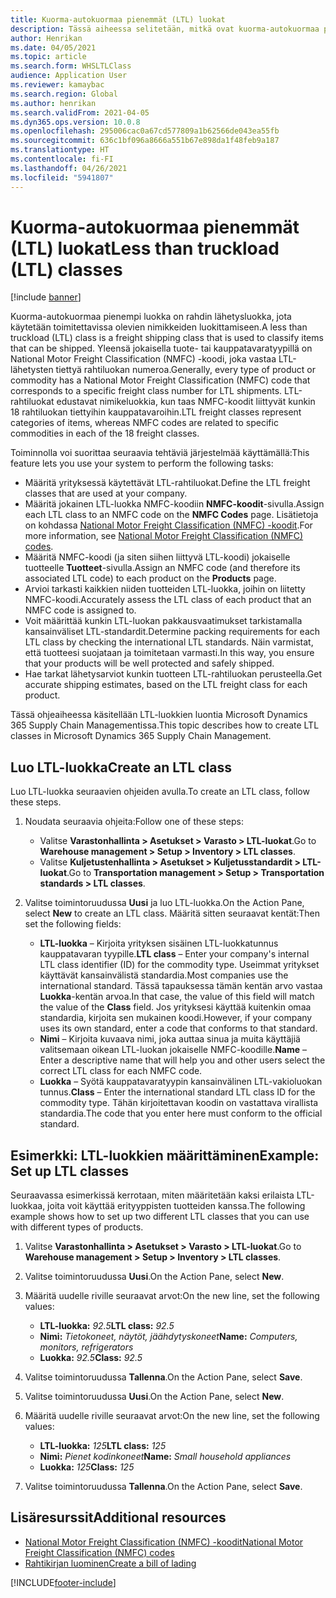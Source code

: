 ```yaml
---
title: Kuorma-autokuormaa pienemmät (LTL) luokat
description: Tässä aiheessa selitetään, mitkä ovat kuorma-autokuormaa pienemmät (LTL) luokat ja miten ne määritetään Microsoft Dynamics 365 Supply Chain Managementissa.
author: Henrikan
ms.date: 04/05/2021
ms.topic: article
ms.search.form: WHSLTLClass
audience: Application User
ms.reviewer: kamaybac
ms.search.region: Global
ms.author: henrikan
ms.search.validFrom: 2021-04-05
ms.dyn365.ops.version: 10.0.8
ms.openlocfilehash: 295006cac0a67cd577809a1b62566de043ea55fb
ms.sourcegitcommit: 636c1bf096a8666a551b67e898da1f48feb9a187
ms.translationtype: HT
ms.contentlocale: fi-FI
ms.lasthandoff: 04/26/2021
ms.locfileid: "5941807"
---
```

# <a name="less-than-truckload-ltl-classes"></a><span data-ttu-id="d4419-103">Kuorma-autokuormaa pienemmät (LTL) luokat</span><span class="sxs-lookup"><span data-stu-id="d4419-103">Less than truckload (LTL) classes</span></span>

[!include [banner](../includes/banner.md)]

<span data-ttu-id="d4419-104">Kuorma-autokuormaa pienempi luokka on rahdin lähetysluokka, jota käytetään toimitettavissa olevien nimikkeiden luokittamiseen.</span><span class="sxs-lookup"><span data-stu-id="d4419-104">A less than truckload (LTL) class is a freight shipping class that is used to classify items that can be shipped.</span></span> <span data-ttu-id="d4419-105">Yleensä jokaisella tuote- tai kauppatavaratyypillä on National Motor Freight Classification (NMFC) -koodi, joka vastaa LTL-lähetysten tiettyä rahtiluokan numeroa.</span><span class="sxs-lookup"><span data-stu-id="d4419-105">Generally, every type of product or commodity has a National Motor Freight Classification (NMFC) code that corresponds to a specific freight class number for LTL shipments.</span></span> <span data-ttu-id="d4419-106">LTL-rahtiluokat edustavat nimikeluokkia, kun taas NMFC-koodit liittyvät kunkin 18 rahtiluokan tiettyihin kauppatavaroihin.</span><span class="sxs-lookup"><span data-stu-id="d4419-106">LTL freight classes represent categories of items, whereas NMFC codes are related to specific commodities in each of the 18 freight classes.</span></span>

<span data-ttu-id="d4419-107">Toiminnolla voi suorittaa seuraavia tehtäviä järjestelmää käyttämällä:</span><span class="sxs-lookup"><span data-stu-id="d4419-107">This feature lets you use your system to perform the following tasks:</span></span>

- <span data-ttu-id="d4419-108">Määritä yrityksessä käytettävät LTL-rahtiluokat.</span><span class="sxs-lookup"><span data-stu-id="d4419-108">Define the LTL freight classes that are used at your company.</span></span>
- <span data-ttu-id="d4419-109">Määritä jokainen LTL-luokka NMFC-koodiin **NMFC-koodit**-sivulla.</span><span class="sxs-lookup"><span data-stu-id="d4419-109">Assign each LTL class to an NMFC code on the **NMFC Codes** page.</span></span> <span data-ttu-id="d4419-110">Lisätietoja on kohdassa [National Motor Freight Classification (NMFC) -koodit](nmfc-codes.md).</span><span class="sxs-lookup"><span data-stu-id="d4419-110">For more information, see [National Motor Freight Classification (NMFC) codes](nmfc-codes.md).</span></span>
- <span data-ttu-id="d4419-111">Määritä NMFC-koodi (ja siten siihen liittyvä LTL-koodi) jokaiselle tuotteelle **Tuotteet**-sivulla.</span><span class="sxs-lookup"><span data-stu-id="d4419-111">Assign an NMFC code (and therefore its associated LTL code) to each product on the **Products** page.</span></span>
- <span data-ttu-id="d4419-112">Arvioi tarkasti kaikkien niiden tuotteiden LTL-luokka, joihin on liitetty NMFC-koodi.</span><span class="sxs-lookup"><span data-stu-id="d4419-112">Accurately assess the LTL class of each product that an NMFC code is assigned to.</span></span>
- <span data-ttu-id="d4419-113">Voit määrittää kunkin LTL-luokan pakkausvaatimukset tarkistamalla kansainväliset LTL-standardit.</span><span class="sxs-lookup"><span data-stu-id="d4419-113">Determine packing requirements for each LTL class by checking the international LTL standards.</span></span> <span data-ttu-id="d4419-114">Näin varmistat, että tuotteesi suojataan ja toimitetaan varmasti.</span><span class="sxs-lookup"><span data-stu-id="d4419-114">In this way, you ensure that your products will be well protected and safely shipped.</span></span>
- <span data-ttu-id="d4419-115">Hae tarkat lähetysarviot kunkin tuotteen LTL-rahtiluokan perusteella.</span><span class="sxs-lookup"><span data-stu-id="d4419-115">Get accurate shipping estimates, based on the LTL freight class for each product.</span></span>

<span data-ttu-id="d4419-116">Tässä ohjeaiheessa käsitellään LTL-luokkien luontia Microsoft Dynamics 365 Supply Chain Managementissa.</span><span class="sxs-lookup"><span data-stu-id="d4419-116">This topic describes how to create LTL classes in Microsoft Dynamics 365 Supply Chain Management.</span></span>

## <a name="create-an-ltl-class"></a><span data-ttu-id="d4419-117">Luo LTL-luokka</span><span class="sxs-lookup"><span data-stu-id="d4419-117">Create an LTL class</span></span>

<span data-ttu-id="d4419-118">Luo LTL-luokka seuraavien ohjeiden avulla.</span><span class="sxs-lookup"><span data-stu-id="d4419-118">To create an LTL class, follow these steps.</span></span>

1. <span data-ttu-id="d4419-119">Noudata seuraavia ohjeita:</span><span class="sxs-lookup"><span data-stu-id="d4419-119">Follow one of these steps:</span></span>

    - <span data-ttu-id="d4419-120">Valitse **Varastonhallinta \> Asetukset \> Varasto \> LTL-luokat**.</span><span class="sxs-lookup"><span data-stu-id="d4419-120">Go to **Warehouse management \> Setup \> Inventory \> LTL classes**.</span></span>
    - <span data-ttu-id="d4419-121">Valitse **Kuljetustenhallinta \> Asetukset \> Kuljetusstandardit \> LTL-luokat**.</span><span class="sxs-lookup"><span data-stu-id="d4419-121">Go to **Transportation management \> Setup \> Transportation standards \> LTL classes**.</span></span>

2. <span data-ttu-id="d4419-122">Valitse toimintoruudussa **Uusi** ja luo LTL-luokka.</span><span class="sxs-lookup"><span data-stu-id="d4419-122">On the Action Pane, select **New** to create an LTL class.</span></span> <span data-ttu-id="d4419-123">Määritä sitten seuraavat kentät:</span><span class="sxs-lookup"><span data-stu-id="d4419-123">Then set the following fields:</span></span>

    - <span data-ttu-id="d4419-124">**LTL-luokka** – Kirjoita yrityksen sisäinen LTL-luokkatunnus kauppatavaran tyypille.</span><span class="sxs-lookup"><span data-stu-id="d4419-124">**LTL class** – Enter your company's internal LTL class identifier (ID) for the commodity type.</span></span> <span data-ttu-id="d4419-125">Useimmat yritykset käyttävät kansainvälistä standardia.</span><span class="sxs-lookup"><span data-stu-id="d4419-125">Most companies use the international standard.</span></span> <span data-ttu-id="d4419-126">Tässä tapauksessa tämän kentän arvo vastaa **Luokka**-kentän arvoa.</span><span class="sxs-lookup"><span data-stu-id="d4419-126">In that case, the value of this field will match the value of the **Class** field.</span></span> <span data-ttu-id="d4419-127">Jos yrityksesi käyttää kuitenkin omaa standardia, kirjoita sen mukainen koodi.</span><span class="sxs-lookup"><span data-stu-id="d4419-127">However, if your company uses its own standard, enter a code that conforms to that standard.</span></span>
    - <span data-ttu-id="d4419-128">**Nimi** – Kirjoita kuvaava nimi, joka auttaa sinua ja muita käyttäjiä valitsemaan oikean LTL-luokan jokaiselle NMFC-koodille.</span><span class="sxs-lookup"><span data-stu-id="d4419-128">**Name** – Enter a descriptive name that will help you and other users select the correct LTL class for each NMFC code.</span></span>
    - <span data-ttu-id="d4419-129">**Luokka** – Syötä kauppatavaratyypin kansainvälinen LTL-vakioluokan tunnus.</span><span class="sxs-lookup"><span data-stu-id="d4419-129">**Class** – Enter the international standard LTL class ID for the commodity type.</span></span> <span data-ttu-id="d4419-130">Tähän kirjoitettavan koodin on vastattava virallista standardia.</span><span class="sxs-lookup"><span data-stu-id="d4419-130">The code that you enter here must conform to the official standard.</span></span>

## <a name="example-set-up-ltl-classes"></a><span data-ttu-id="d4419-131">Esimerkki: LTL-luokkien määrittäminen</span><span class="sxs-lookup"><span data-stu-id="d4419-131">Example: Set up LTL classes</span></span>

<span data-ttu-id="d4419-132">Seuraavassa esimerkissä kerrotaan, miten määritetään kaksi erilaista LTL-luokkaa, joita voit käyttää erityyppisten tuotteiden kanssa.</span><span class="sxs-lookup"><span data-stu-id="d4419-132">The following example shows how to set up two different LTL classes that you can use with different types of products.</span></span>

1. <span data-ttu-id="d4419-133">Valitse **Varastonhallinta \> Asetukset \> Varasto \> LTL-luokat**.</span><span class="sxs-lookup"><span data-stu-id="d4419-133">Go to **Warehouse management \> Setup \> Inventory \> LTL classes**.</span></span>
1. <span data-ttu-id="d4419-134">Valitse toimintoruudussa **Uusi**.</span><span class="sxs-lookup"><span data-stu-id="d4419-134">On the Action Pane, select **New**.</span></span>
1. <span data-ttu-id="d4419-135">Määritä uudelle riville seuraavat arvot:</span><span class="sxs-lookup"><span data-stu-id="d4419-135">On the new line, set the following values:</span></span>

    - <span data-ttu-id="d4419-136">**LTL-luokka:** *92.5*</span><span class="sxs-lookup"><span data-stu-id="d4419-136">**LTL class:** *92.5*</span></span>
    - <span data-ttu-id="d4419-137">**Nimi:** *Tietokoneet, näytöt, jäähdytyskoneet*</span><span class="sxs-lookup"><span data-stu-id="d4419-137">**Name:** *Computers, monitors, refrigerators*</span></span>
    - <span data-ttu-id="d4419-138">**Luokka:** *92.5*</span><span class="sxs-lookup"><span data-stu-id="d4419-138">**Class:** *92.5*</span></span>

1. <span data-ttu-id="d4419-139">Valitse toimintoruudussa **Tallenna**.</span><span class="sxs-lookup"><span data-stu-id="d4419-139">On the Action Pane, select **Save**.</span></span>
1. <span data-ttu-id="d4419-140">Valitse toimintoruudussa **Uusi**.</span><span class="sxs-lookup"><span data-stu-id="d4419-140">On the Action Pane, select **New**.</span></span>
1. <span data-ttu-id="d4419-141">Määritä uudelle riville seuraavat arvot:</span><span class="sxs-lookup"><span data-stu-id="d4419-141">On the new line, set the following values:</span></span>

    - <span data-ttu-id="d4419-142">**LTL-luokka:** *125*</span><span class="sxs-lookup"><span data-stu-id="d4419-142">**LTL class:** *125*</span></span>
    - <span data-ttu-id="d4419-143">**Nimi:** *Pienet kodinkoneet*</span><span class="sxs-lookup"><span data-stu-id="d4419-143">**Name:** *Small household appliances*</span></span>
    - <span data-ttu-id="d4419-144">**Luokka:** *125*</span><span class="sxs-lookup"><span data-stu-id="d4419-144">**Class:** *125*</span></span>

1. <span data-ttu-id="d4419-145">Valitse toimintoruudussa **Tallenna**.</span><span class="sxs-lookup"><span data-stu-id="d4419-145">On the Action Pane, select **Save**.</span></span>

## <a name="additional-resources"></a><span data-ttu-id="d4419-146">Lisäresurssit</span><span class="sxs-lookup"><span data-stu-id="d4419-146">Additional resources</span></span>

- [<span data-ttu-id="d4419-147">National Motor Freight Classification (NMFC) -koodit</span><span class="sxs-lookup"><span data-stu-id="d4419-147">National Motor Freight Classification (NMFC) codes</span></span>](nmfc-codes.md)
- [<span data-ttu-id="d4419-148">Rahtikirjan luominen</span><span class="sxs-lookup"><span data-stu-id="d4419-148">Create a bill of lading</span></span>](create-bill-of-lading.md)

[!INCLUDE[footer-include](../../includes/footer-banner.md)]
